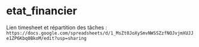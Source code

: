 # etat_financier
Lien timesheet et répartition des tâches : `https://docs.google.com/spreadsheets/d/1_MsZt0JoXySmvNWSSZzfNOJvjmXUJJe1ZP6Kbq0BkoM/edit?usp=sharing`
